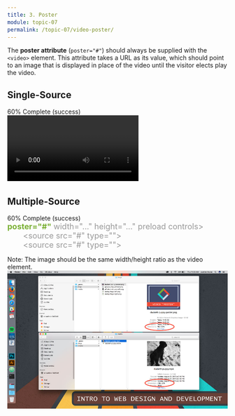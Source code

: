 ```yaml
---
title: 3. Poster
module: topic-07
permalink: /topic-07/video-poster/
---
```


<div class="divider-heading"></div>

The **poster attribute** (`poster="#"`) should always be supplied with the `<video>` element. This attribute takes a URL as its value, which should point to an image that is displayed in place of the video until the visitor elects play the video.


## Single-Source


<div class="panel panel-success">
  <div class="progress" style="margin-bottom: 0; border-bottom-left-radius: 0; border-bottom-right-radius: 0;">
    <div class="progress-bar progress-bar-success progress-bar-striped" role="progressbar" aria-valuenow="60" aria-valuemin="0" aria-valuemax="100" style="width: 60%">
      <span class="sr-only">60% Complete (success)</span>
    </div>
  </div>
  <div class="panel-body">
    <p style="font-size: large; margin: 0;"><span style="color: #999"><video src="#"</span> <span style="color: #79AF33; font-weight: bold;">poster="#"</span> <span style="color: #999">width="..." height="..." preload controls ></video></span></p>
  </div>
</div>


<div class="divider-pg"></div>


## Multiple-Source


<div class="panel panel-success">
  <div class="progress" style="margin-bottom: 0; border-bottom-left-radius: 0; border-bottom-right-radius: 0;">
    <div class="progress-bar progress-bar-success progress-bar-striped" role="progressbar" aria-valuenow="60" aria-valuemin="0" aria-valuemax="100" style="width: 60%">
      <span class="sr-only">60% Complete (success)</span>
    </div>
  </div>
  <div class="panel-body">
    <p style="font-size: large; margin: 0;"><span style="color: #999"><video</span> <span style="color: #79AF33; font-weight: bold;"> poster="#"</span> <span style="color: #999">width="..." height="..." preload controls></span>
        <br>
        <span style="color: #999; margin-left: 2em;">&lt;source src="#" type=""&gt;</span>
        <br>
        <span style="color: #999; margin-left: 2em;">&lt;source src="#" type=""&gt;</span>
        <br>
    <span style="color: #999;"></video></span></p>
  </div>
</div>


<div class="divider-pg"></div>


<span class="label label-info">Note:</span> The image should be the same width/height ratio as the video element.
![Image of matching video and video poster sizes](../img/video-poster-sizing.png)
